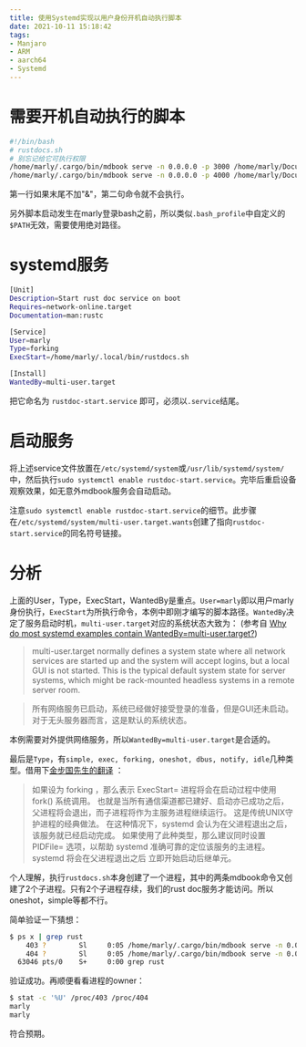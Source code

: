 ```yaml
---
title: 使用Systemd实现以用户身份开机自动执行脚本
date: 2021-10-11 15:18:42
tags:
- Manjaro
- ARM
- aarch64
- Systemd
---
```


# 需要开机自动执行的脚本
```bash                                                              
#!/bin/bash
# rustdocs.sh
# 别忘记给它可执行权限
/home/marly/.cargo/bin/mdbook serve -n 0.0.0.0 -p 3000 /home/marly/Documents/rust/trpl-zh-cn&
/home/marly/.cargo/bin/mdbook serve -n 0.0.0.0 -p 4000 /home/marly/Documents/rust/rust-by-example-cn&
```
第一行如果末尾不加"&"，第二句命令就不会执行。

另外脚本启动发生在marly登录bash之前，所以类似`.bash_profile`中自定义的`$PATH`无效，需要使用绝对路径。

# systemd服务

```bash
[Unit]
Description=Start rust doc service on boot
Requires=network-online.target
Documentation=man:rustc

[Service]
User=marly
Type=forking
ExecStart=/home/marly/.local/bin/rustdocs.sh

[Install]
WantedBy=multi-user.target
```
把它命名为 `rustdoc-start.service` 即可，必须以`.service`结尾。

# 启动服务

将上述service文件放置在`/etc/systemd/system`或`/usr/lib/systemd/system/`中，然后执行`sudo systemctl enable rustdoc-start.service`。完毕后重启设备观察效果，如无意外mdbook服务会自动启动。

注意`sudo systemctl enable rustdoc-start.service`的细节。此步骤在`/etc/systemd/system/multi-user.target.wants`创建了指向`rustdoc-start.service`的同名符号链接。

# 分析
上面的User，Type，ExecStart，WantedBy是重点。`User=marly`即以用户marly身份执行，`ExecStart`为所执行命令，本例中即刚才编写的脚本路径。`WantedBy`决定了服务启动时机，`multi-user.target`对应的系统状态大致为： (参考自 [Why do most systemd examples contain WantedBy=multi-user.target?](https://unix.stackexchange.com/questions/506347/why-do-most-systemd-examples-contain-wantedby-multi-user-target))

> multi-user.target normally defines a system state where all network services are started up and the system will accept logins, but a local GUI is not started. This is the typical default system state for server systems, which might be rack-mounted headless systems in a remote server room.

> 所有网络服务已启动，系统已经做好接受登录的准备，但是GUI还未启动。对于无头服务器而言，这是默认的系统状态。

本例需要对外提供网络服务，所以`WantedBy=multi-user.target`是合适的。

最后是`Type`，有`simple, exec, forking, oneshot, dbus, notify, idle`几种类型。借用下[金步国先生的翻译](http://www.jinbuguo.com/systemd/systemd.service.html) ：

> 如果设为 forking ，那么表示 ExecStart= 进程将会在启动过程中使用 fork() 系统调用。 也就是当所有通信渠道都已建好、启动亦已成功之后，父进程将会退出，而子进程将作为主服务进程继续运行。 这是传统UNIX守护进程的经典做法。 在这种情况下，systemd 会认为在父进程退出之后，该服务就已经启动完成。 如果使用了此种类型，那么建议同时设置 PIDFile= 选项，以帮助 systemd 准确可靠的定位该服务的主进程。 systemd 将会在父进程退出之后 立即开始启动后继单元。

个人理解，执行`rustdocs.sh`本身创建了一个进程，其中的两条mdbook命令又创建了2个子进程。只有2个子进程存续，我们的rust doc服务才能访问。所以oneshot，simple等都不行。

简单验证一下猜想：

```bash
$ ps x | grep rust
    403 ?        Sl     0:05 /home/marly/.cargo/bin/mdbook serve -n 0.0.0.0 -p 3000 /home/marly/Documents/rust/trpl-zh-cn
    404 ?        Sl     0:05 /home/marly/.cargo/bin/mdbook serve -n 0.0.0.0 -p 4000 /home/marly/Documents/rust/rust-by-example-cn
  63046 pts/0    S+     0:00 grep rust
```

验证成功。再顺便看看进程的owner：

```bash
$ stat -c '%U' /proc/403 /proc/404
marly
marly
```
符合预期。